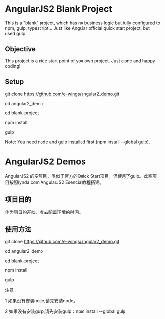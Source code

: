# AngularJS2 Blank Project
This is a "blank" project, which has no business logic but fully configured to npm, gulp, typescript... Just like Angular official quick start project, but used gulp.

## Objective
This project is a nice start point of you own project. Just clone and happy coding!

## Setup

git clone https://github.com/e-wings/angular2_demo.git

cd angular2_demo

cd blank-project

npm install

gulp

Note: You need node and gulp installed first.(npm install --global gulp).



# AngularJS2 Demos
AngularJS2 的空项目，类似于官方的Quick Start项目，但使用了gulp。此空项目按照lynda.com AngularJS2 Esencial教程搭建。

## 项目目的
作为项目的开始，省去配置环境的时间。

## 使用方法

git clone https://github.com/e-wings/angular2_demo.git

cd angular2_demo

cd blank-project

npm install

gulp

注意：

1 如果没有安装node,请先安装node。

2 如果没有安装gulp,请先安装gulp：npm install --global gulp
